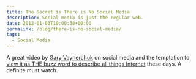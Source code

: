 ```yaml
---
title: The Secret is There is No Social Media
description: Social media is just the regular web.
date: 2012-01-03T10:00:38+00:00
permalink: /blog/there-is-no-social-media/
tags:
  - Social Media
---
```


A great video by [Gary Vaynerchuk](http://garyvaynerchuk.com/) on social media and the temptation to [view it as THE buzz word to describe all things Internet](http://youtu.be/l8Ino97rEfM) these days. A definite must watch.
